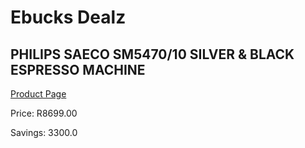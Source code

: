 
# Ebucks Dealz
## PHILIPS SAECO SM5470/10 SILVER & BLACK ESPRESSO MACHINE
[Product Page](https://www.ebucks.com/web/shop/productSelected.do?prodId=1158934123&catId=1157555110)

Price: R8699.00

Savings: 3300.0


	